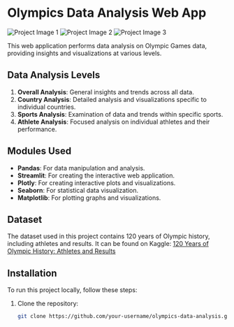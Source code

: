 # Olympics Data Analysis Web App

![Project Image 1](image1.png)
![Project Image 2](image2.png)
![Project Image 3](image3.png)

This web application performs data analysis on Olympic Games data, providing insights and visualizations at various levels.

## Data Analysis Levels

1. **Overall Analysis**: General insights and trends across all data.
2. **Country Analysis**: Detailed analysis and visualizations specific to individual countries.
3. **Sports Analysis**: Examination of data and trends within specific sports.
4. **Athlete Analysis**: Focused analysis on individual athletes and their performance.

## Modules Used

- **Pandas**: For data manipulation and analysis.
- **Streamlit**: For creating the interactive web application.
- **Plotly**: For creating interactive plots and visualizations.
- **Seaborn**: For statistical data visualization.
- **Matplotlib**: For plotting graphs and visualizations.

## Dataset

The dataset used in this project contains 120 years of Olympic history, including athletes and results. It can be found on Kaggle: [120 Years of Olympic History: Athletes and Results](https://www.kaggle.com/heesoo37/120-years-of-olympic-history-athletes-and-results)

## Installation

To run this project locally, follow these steps:

1. Clone the repository:
   ```sh
   git clone https://github.com/your-username/olympics-data-analysis.git
